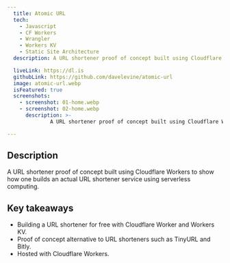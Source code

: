 ```yaml
---
  title: Atomic URL
  tech:
    - Javascript
    - CF Workers
    - Wrangler
    - Workers KV
    - Static Site Architecture
  description: A URL shortener proof of concept built using Cloudflare Workers to show how one builds an actual URL shortener service using serverless computing.

  liveLink: https://dl.is
  githubLink: https://github.com/davelevine/atomic-url
  image: atomic-url.webp
  isFeatured: true
  screenshots:
    - screenshot: 01-home.webp
    - screenshot: 02-home.webp
      description: >-
              A URL shortener proof of concept built using Cloudflare Workers to show how one builds an actual URL shortener service using serverless computing.

---
```


## Description

A URL shortener proof of concept built using Cloudflare Workers to show how one builds an actual URL shortener service using serverless computing.

## Key takeaways

- Building a URL shortener for free with Cloudflare Worker and Workers KV.
- Proof of concept alternative to URL shorteners such as TinyURL and Bitly.
- Hosted with Cloudflare Workers.
